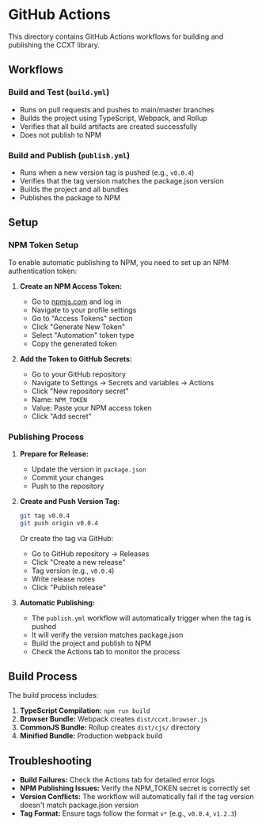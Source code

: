# GitHub Actions

This directory contains GitHub Actions workflows for building and publishing the CCXT library.

## Workflows

### Build and Test (`build.yml`)
- Runs on pull requests and pushes to main/master branches
- Builds the project using TypeScript, Webpack, and Rollup
- Verifies that all build artifacts are created successfully
- Does not publish to NPM

### Build and Publish (`publish.yml`)
- Runs when a new version tag is pushed (e.g., `v0.0.4`)
- Verifies that the tag version matches the package.json version
- Builds the project and all bundles
- Publishes the package to NPM

## Setup

### NPM Token Setup

To enable automatic publishing to NPM, you need to set up an NPM authentication token:

1. **Create an NPM Access Token:**
   - Go to [npmjs.com](https://www.npmjs.com) and log in
   - Navigate to your profile settings
   - Go to "Access Tokens" section
   - Click "Generate New Token"
   - Select "Automation" token type
   - Copy the generated token

2. **Add the Token to GitHub Secrets:**
   - Go to your GitHub repository
   - Navigate to Settings → Secrets and variables → Actions
   - Click "New repository secret"
   - Name: `NPM_TOKEN`
   - Value: Paste your NPM access token
   - Click "Add secret"

### Publishing Process

1. **Prepare for Release:**
   - Update the version in `package.json`
   - Commit your changes
   - Push to the repository

2. **Create and Push Version Tag:**
   ```bash
   git tag v0.0.4
   git push origin v0.0.4
   ```
   
   Or create the tag via GitHub:
   - Go to GitHub repository → Releases
   - Click "Create a new release"
   - Tag version (e.g., `v0.0.4`)
   - Write release notes
   - Click "Publish release"

3. **Automatic Publishing:**
   - The `publish.yml` workflow will automatically trigger when the tag is pushed
   - It will verify the version matches package.json
   - Build the project and publish to NPM
   - Check the Actions tab to monitor the process

## Build Process

The build process includes:

1. **TypeScript Compilation:** `npm run build`
2. **Browser Bundle:** Webpack creates `dist/ccxt.browser.js`
3. **CommonJS Bundle:** Rollup creates `dist/cjs/` directory
4. **Minified Bundle:** Production webpack build

## Troubleshooting

- **Build Failures:** Check the Actions tab for detailed error logs
- **NPM Publishing Issues:** Verify the NPM_TOKEN secret is correctly set
- **Version Conflicts:** The workflow will automatically fail if the tag version doesn't match package.json version
- **Tag Format:** Ensure tags follow the format `v*` (e.g., `v0.0.4`, `v1.2.3`) 